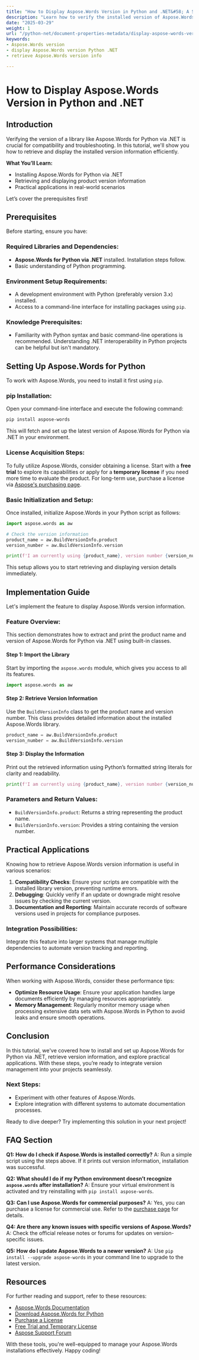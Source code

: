 ```yaml
---
title: "How to Display Aspose.Words Version in Python and .NET&#58; A Step-by-Step Guide"
description: "Learn how to verify the installed version of Aspose.Words for Python via .NET. This guide covers installation, retrieving version info, and practical applications."
date: "2025-03-29"
weight: 1
url: "/python-net/document-properties-metadata/display-aspose-words-version-python-net/"
keywords:
- Aspose.Words version
- display Aspose.Words version Python .NET
- retrieve Aspose.Words version info

---
```


# How to Display Aspose.Words Version in Python and .NET

## Introduction

Verifying the version of a library like Aspose.Words for Python via .NET is crucial for compatibility and troubleshooting. In this tutorial, we'll show you how to retrieve and display the installed version information efficiently.

**What You’ll Learn:**
- Installing Aspose.Words for Python via .NET
- Retrieving and displaying product version information
- Practical applications in real-world scenarios

Let’s cover the prerequisites first!

## Prerequisites
Before starting, ensure you have:

### Required Libraries and Dependencies:
- **Aspose.Words for Python via .NET** installed. Installation steps follow.
- Basic understanding of Python programming.

### Environment Setup Requirements:
- A development environment with Python (preferably version 3.x) installed.
- Access to a command-line interface for installing packages using `pip`.

### Knowledge Prerequisites:
- Familiarity with Python syntax and basic command-line operations is recommended. Understanding .NET interoperability in Python projects can be helpful but isn't mandatory.

## Setting Up Aspose.Words for Python
To work with Aspose.Words, you need to install it first using `pip`.

### pip Installation:
Open your command-line interface and execute the following command:

```bash
pip install aspose-words
```

This will fetch and set up the latest version of Aspose.Words for Python via .NET in your environment.

### License Acquisition Steps:
To fully utilize Aspose.Words, consider obtaining a license. Start with a **free trial** to explore its capabilities or apply for a **temporary license** if you need more time to evaluate the product. For long-term use, purchase a license via [Aspose's purchasing page](https://purchase.aspose.com/buy).

### Basic Initialization and Setup:
Once installed, initialize Aspose.Words in your Python script as follows:

```python
import aspose.words as aw

# Check the version information
product_name = aw.BuildVersionInfo.product
version_number = aw.BuildVersionInfo.version

print(f'I am currently using {product_name}, version number {version_number}!')
```

This setup allows you to start retrieving and displaying version details immediately.

## Implementation Guide
Let's implement the feature to display Aspose.Words version information.

### Feature Overview:
This section demonstrates how to extract and print the product name and version of Aspose.Words for Python via .NET using built-in classes.

#### Step 1: Import the Library
Start by importing the `aspose.words` module, which gives you access to all its features.

```python
import aspose.words as aw
```

#### Step 2: Retrieve Version Information
Use the `BuildVersionInfo` class to get the product name and version number. This class provides detailed information about the installed Aspose.Words library.

```python
product_name = aw.BuildVersionInfo.product
version_number = aw.BuildVersionInfo.version
```

#### Step 3: Display the Information
Print out the retrieved information using Python’s formatted string literals for clarity and readability.

```python
print(f'I am currently using {product_name}, version number {version_number}!')
```

### Parameters and Return Values:
- `BuildVersionInfo.product`: Returns a string representing the product name.
- `BuildVersionInfo.version`: Provides a string containing the version number.

## Practical Applications
Knowing how to retrieve Aspose.Words version information is useful in various scenarios:

1. **Compatibility Checks**: Ensure your scripts are compatible with the installed library version, preventing runtime errors.
2. **Debugging**: Quickly verify if an update or downgrade might resolve issues by checking the current version.
3. **Documentation and Reporting**: Maintain accurate records of software versions used in projects for compliance purposes.

### Integration Possibilities:
Integrate this feature into larger systems that manage multiple dependencies to automate version tracking and reporting.

## Performance Considerations
When working with Aspose.Words, consider these performance tips:
- **Optimize Resource Usage**: Ensure your application handles large documents efficiently by managing resources appropriately.
- **Memory Management**: Regularly monitor memory usage when processing extensive data sets with Aspose.Words in Python to avoid leaks and ensure smooth operations.

## Conclusion
In this tutorial, we've covered how to install and set up Aspose.Words for Python via .NET, retrieve version information, and explore practical applications. With these steps, you’re ready to integrate version management into your projects seamlessly.

### Next Steps:
- Experiment with other features of Aspose.Words.
- Explore integration with different systems to automate documentation processes.

Ready to dive deeper? Try implementing this solution in your next project!

## FAQ Section
**Q1: How do I check if Aspose.Words is installed correctly?**
A: Run a simple script using the steps above. If it prints out version information, installation was successful.

**Q2: What should I do if my Python environment doesn’t recognize `aspose.words` after installation?**
A: Ensure your virtual environment is activated and try reinstalling with `pip install aspose-words`.

**Q3: Can I use Aspose.Words for commercial purposes?**
A: Yes, you can purchase a license for commercial use. Refer to the [purchase page](https://purchase.aspose.com/buy) for details.

**Q4: Are there any known issues with specific versions of Aspose.Words?**
A: Check the official release notes or forums for updates on version-specific issues.

**Q5: How do I update Aspose.Words to a newer version?**
A: Use `pip install --upgrade aspose-words` in your command line to upgrade to the latest version.

## Resources
For further reading and support, refer to these resources:
- [Aspose.Words Documentation](https://reference.aspose.com/words/python-net/)
- [Download Aspose.Words for Python](https://releases.aspose.com/words/python/)
- [Purchase a License](https://purchase.aspose.com/buy)
- [Free Trial and Temporary License](https://releases.aspose.com/words/python/)
- [Aspose Support Forum](https://forum.aspose.com/c/words/10)

With these tools, you're well-equipped to manage your Aspose.Words installations effectively. Happy coding!